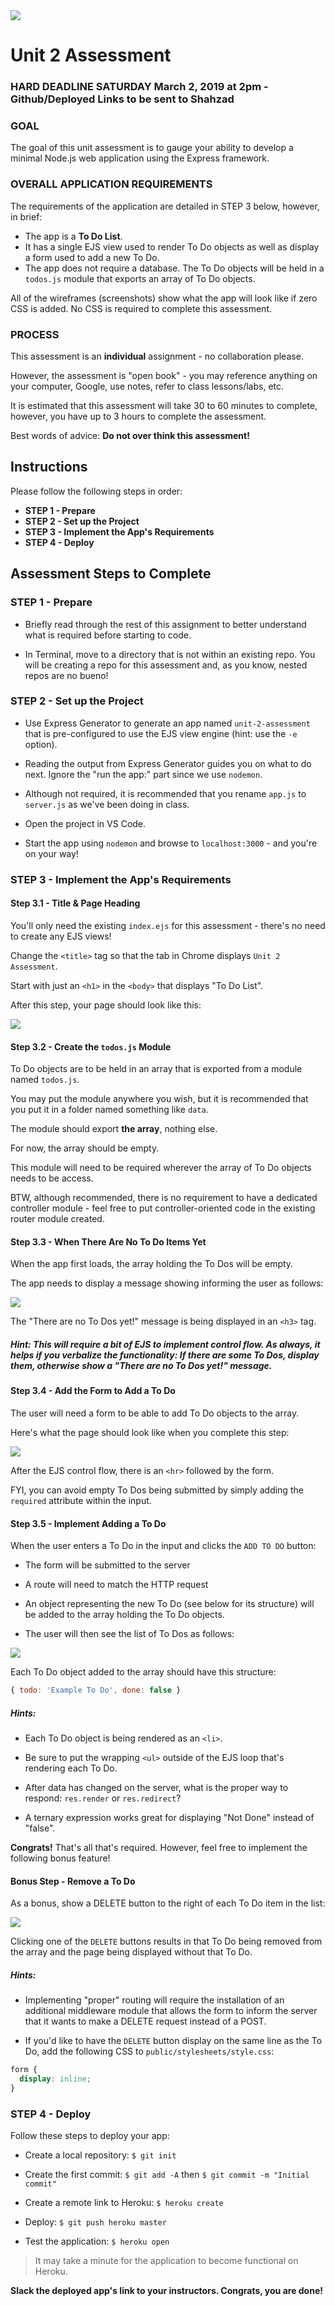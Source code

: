 <img src="https://i.imgur.com/ser5chI.png">

# Unit 2 Assessment

### HARD DEADLINE SATURDAY March 2, 2019 at 2pm - Github/Deployed Links to be sent to Shahzad 

### GOAL

The goal of this unit assessment is to gauge your ability to develop a minimal Node.js web application using the Express framework.

### OVERALL APPLICATION REQUIREMENTS

The requirements of the application are detailed in STEP 3 below, however, in brief:

- The app is a **To Do List**.
- It has a single EJS view used to render To Do objects as well as display a form used to add a new To Do.
- The app does not require a database. The To Do objects will be held in a `todos.js` module that exports an array of To Do objects. 

All of the wireframes (screenshots) show what the app will look like if zero CSS is added.  No CSS is required to complete this assessment.

### PROCESS

This assessment is an **individual** assignment - no collaboration please.

However, the assessment is "open book" - you may reference anything on your computer, Google, use notes, refer to class lessons/labs, etc.

It is estimated that this assessment will take 30 to 60 minutes to complete, however, you have up to 3 hours to complete the assessment. 

Best words of advice: **Do not over think this assessment!**

## Instructions

Please follow the following steps in order:

- **STEP 1 - Prepare**
- **STEP 2 - Set up the Project**
- **STEP 3 - Implement the App's Requirements**
- **STEP 4 - Deploy**

## Assessment Steps to Complete

### STEP 1 - Prepare

- Briefly read through the rest of this assignment to better understand what is required before starting to code.

- In Terminal, move to a directory that is not within an existing repo. You will be creating a repo for this assessment and, as you know, nested repos are no bueno!

### STEP 2 - Set up the Project

- Use Express Generator to generate an app named `unit-2-assessment` that is pre-configured to use the EJS view engine (hint: use the `-e` option).

- Reading the output from Express Generator guides you on what to do next. Ignore the "run the app:" part since we use `nodemon`.

- Although not required, it is recommended that you rename `app.js` to `server.js` as we've been doing in class.

- Open the project in VS Code.

- Start the app using `nodemon` and browse to `localhost:3000` - and you're on your way!

### STEP 3 - Implement the App's Requirements

#### Step 3.1 - Title & Page Heading

You'll only need the existing `index.ejs` for this assessment - there's no need to create any EJS views!

Change the `<title>` tag so that the tab in Chrome displays `Unit 2 Assessment`.

Start with just an `<h1>` in the `<body>` that displays "To Do List".

After this step, your page should look like this:

<img src="https://i.imgur.com/TmA1RN8.png">

#### Step 3.2 - Create the `todos.js` Module

To Do objects are to be held in an array that is exported from a module named `todos.js`.

You may put the module anywhere you wish, but it is recommended that you put it in a folder named something like `data`.

The module should export **the array**, nothing else.

For now, the array should be empty.

This module will need to be required wherever the array of To Do objects needs to be access.

BTW, although recommended, there is no requirement to have a dedicated controller module - feel free to put controller-oriented code in the existing router module created.

#### Step 3.3 - When There Are No To Do Items Yet

When the app first loads, the array holding the To Dos will be empty.

The app needs to display a message showing informing the user as follows:

<img src="https://i.imgur.com/yeD1lR7.png">

The "There are no To Dos yet!" message is being displayed in an `<h3>` tag.

##### Hint: This will require a bit of EJS to implement control flow. As always, it helps if you verbalize the functionality: If there are some To Dos, display them, otherwise show a "There are no To Dos yet!" message.

#### Step 3.4 - Add the Form to Add a To Do

The user will need a form to be able to add To Do objects to the array.

Here's what the page should look like when you complete this step:

<img src="https://i.imgur.com/wDaWbVm.png">

After the EJS control flow, there is an `<hr>` followed by the form.

FYI, you can avoid empty To Dos being submitted by simply adding the `required` attribute within the input.

#### Step 3.5 - Implement Adding a To Do

When the user enters a To Do in the input and clicks the `ADD TO DO` button:

- The form will be submitted to the server

- A route will need to match the HTTP request

- An object representing the new To Do (see below for its structure) will be added to the array holding the To Do objects.

- The user will then see the list of To Dos as follows:

<img src="https://i.imgur.com/O5zBL2s.png">

Each To Do object added to the array should have this structure:

```js
{ todo: 'Example To Do', done: false }
```

##### Hints:

- Each To Do object is being rendered as an `<li>`.

- Be sure to put the wrapping `<ul>` outside of the EJS loop that's rendering each To Do.

- After data has changed on the server, what is the proper way to respond: `res.render` or `res.redirect`?

- A ternary expression works great for displaying "Not Done" instead of "false".

**Congrats!**  That's all that's required.  However, feel free to implement the following bonus feature!

#### Bonus Step - Remove a To Do

As a bonus, show a DELETE button to the right of each To Do item in the list:

<img src="https://i.imgur.com/E2WisAg.png">

Clicking one of the `DELETE` buttons results in that To Do being removed from the array and the page being displayed without that To Do.

##### Hints:

- Implementing "proper" routing will require the installation of an additional middleware module that allows the form to inform the server that it wants to make a DELETE request instead of a POST.

- If you'd like to have the `DELETE` button display on the same line as the To Do, add the following CSS to `public/stylesheets/style.css`:

```css
form {
  display: inline;
}
```

### STEP 4 - Deploy

Follow these steps to deploy your app:

- Create a local repository: `$ git init`

- Create the first commit: `$ git add -A` then `$ git commit -m "Initial commit"`

- Create a remote link to Heroku: `$ heroku create`

- Deploy: `$ git push heroku master`

- Test the application: `$ heroku open`

> It may take a minute for the application to become functional on Heroku.

**Slack the deployed app's link to your instructors. Congrats, you are done!**





